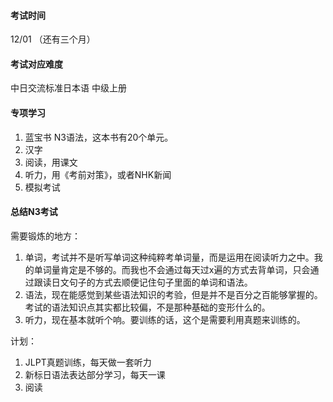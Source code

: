 #### 考试时间
12/01 （还有三个月）


#### 考试对应难度
中日交流标准日本语 中级上册


#### 专项学习
1. 蓝宝书 N3语法，这本书有20个单元。
2. 汉字
3. 阅读，用课文
4. 听力，用《考前对策》，或者NHK新闻
5. 模拟考试


#### 总结N3考试

需要锻炼的地方：
1.	单词，考试并不是听写单词这种纯粹考单词量，而是运用在阅读听力之中。我的单词量肯定是不够的。而我也不会通过每天过x遍的方式去背单词，只会通过跟读日文句子的方式去顺便记住句子里面的单词和语法。
2.	语法，现在能感觉到某些语法知识的考验，但是并不是百分之百能够掌握的。考试的语法知识点其实都比较偏，不是那种基础的变形什么的。
3.	听力，现在基本就听个响。要训练的话，这个是需要利用真题来训练的。


计划：
1.	JLPT真题训练，每天做一套听力
2.	新标日语法表达部分学习，每天一课
3.	阅读
